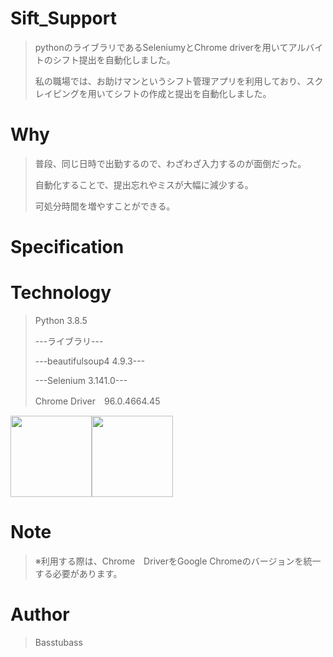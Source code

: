 <h1>Sift_Support</h1>

><p>pythonのライブラリであるSeleniumyとChrome driverを用いてアルバイトのシフト提出を自動化しました。</p>
><p>私の職場では、お助けマンというシフト管理アプリを利用しており、スクレイピングを用いてシフトの作成と提出を自動化しました。</p>


<h1>Why</h1>

><p>普段、同じ日時で出勤するので、わざわざ入力するのが面倒だった。</p>
><p>自動化することで、提出忘れやミスが大幅に減少する。</p>
><p>可処分時間を増やすことができる。</p>

<h1>Specification</h1>

<!-- ><p>自分の作成したいシフトの月を指定</p>
><p>エンター後、半月ごとに作成を開始</p>
><p>提出するだけ！！</p> -->

<h1>Technology</h1>

><p>Python 3.8.5</p>
><p>---ライブラリ---</p>
><p>---beautifulsoup4 4.9.3---</p>
><p>---Selenium 3.141.0---</p>
><p>Chrome Driver　96.0.4664.45</p>

<img src="https://user-images.githubusercontent.com/68532052/139637492-00062ccf-8969-43e7-8586-a3521e036f0b.png" width="130px"><img src="https://user-images.githubusercontent.com/68532052/145627404-3db05e94-f0ca-4575-84ed-3c37a4bf152d.png" width="130px">

<h1>Note</h1>

><p>※利用する際は、Chrome　DriverをGoogle Chromeのバージョンを統一する必要があります。</p>

<h1>Author</h1>

><p>Basstubass</pA>




